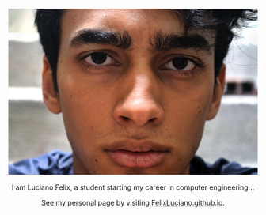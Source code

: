 ![Profile photo](src/assets/me/profile-photo.jpg)

<center>
I am Luciano Felix, a student starting my career in computer engineering...

See my personal page by visiting [FelixLuciano.github.io](https://felixluciano.github.io).
</center>
